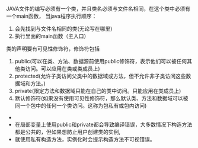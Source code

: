 JAVA文件的编写必须有一个类，并且类名必须与文件名相同，在这个类中必须有一个main函数，
当java程序执行顺序：
1. 会先找到与文件名相同的类(无论写在哪里)
2. 执行里面的main函数（主入口）

类的声明要有可见性修饰符，修饰符包括
  1. public(可以在类、方法、数据源前使用public修饰符，表示他们可以被任何其他类访问。可以应用在类或类成员上)
  2. protected(允许子类访问父类中的数据域或方法，但不允许非子类访问这些数据域和方法。)
  3. private(限定方法和数据域只能在自己的类中访问。只能应用在类成员上)
  4. 默认修饰符(如果没有使用可见性修饰符，那么默认类、方法和数据域可以被同一个包中的任何一个类访问。这称为包私有或包内访问)
 * 
 * 在局部变量上使用public和private都会导致编译错误，大多数情况下构造方法都是公共的，但如果想防止用户创建类的实例,
 * 就使用私有构造方法，实例化时会提示构造方法不可视错误。